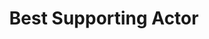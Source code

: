 ---
title: "Best Supporting Actor"
edition: 2006
winner: Anton Yelchin
kind: "actor"
film: alpha-dog.md
image: https://m.media-amazon.com/images/M/MV5BMWQ2MWJiOTctMTY4NC00MDllLWFmOTAtZDI4ZjBkMjVmODU3XkEyXkFqcGdeQXVyOTc5MDI5NjE@._V1_FMjpg_UX853_.jpg
type: award
weight: 6
---